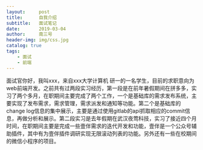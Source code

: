 ```yaml
---
layout:     post
title:      自我介绍
subtitle:   面试笔记
date:       2019-03-04
author:     南三号
header-img: img/css.jpg
catalog: true
tags:
    - 面试
    - 前端
---
```


面试官你好，我叫xxx，来自xxx大学计算机 研一的一名学生，目前的求职意向为web前端开发。之前共有过两段实习经历，第一段是在前年暑假期间在拼多多，实习了两个多月，在职期间主要完成了两个工作，一个是基础库的需求发布系统，主要实现了发布需求，需求管理，需求派发和通知等功能。第二个是基础库的change log信息的集中展示，主要是通过使用gitlab的api抓取相应的commit信息，再做分析和展示。第二段实习是去年假期在武汉夜莺科技，实习了接近四个月时间，在职期间主要是完成一些壹伴需求的迭代开发和功能，壹伴是一个公众号辅助插件，其中有为壹伴插件调研实现无限滚动列表的功能。另外还有一些在校期间的微信小程序的项目。

